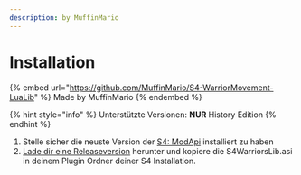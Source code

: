 ```yaml
---
description: by MuffinMario
---
```


# Installation

{% embed url="https://github.com/MuffinMario/S4-WarriorMovement-LuaLib" %}
Made by MuffinMario
{% endembed %}

{% hint style="info" %}
Unterstützte Versionen: **NUR** History Edition
{% endhint %}

1. Stelle sicher die neuste Version der [S4: ModApi](https://app.gitbook.com/s/nkV7skpzyiblDL2teaSd/) installiert zu haben
2. [Lade dir eine Releaseversion](https://github.com/MuffinMario/S4-WarriorMovement-LuaLib/releases) herunter und kopiere die S4WarriorsLib.asi in deinem Plugin Ordner deiner S4 Installation.
